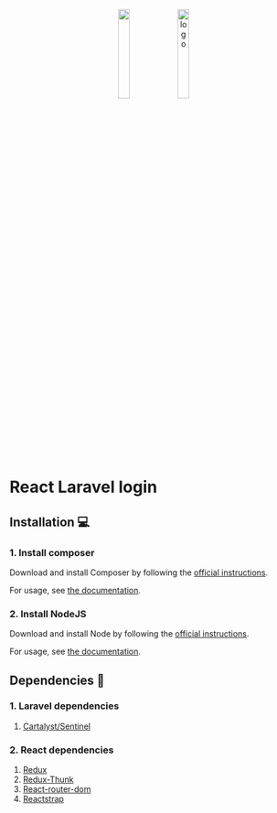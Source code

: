 <p align="center">
    <img src="https://raw.githubusercontent.com/laravel/art/master/logo-lockup/5%20SVG/2%20CMYK/1%20Full%20Color/laravel-logolockup-cmyk-red.svg" width="20%">
    <img src="https://3ulsmb4eg8vz37c0vz2si64j-wpengine.netdna-ssl.com/wp-content/uploads/2019/05/react-native-UX-design.gif" alt="logo" width="20%" />
</p>

# React Laravel login

## Installation :computer:

### 1. Install composer

<p>Download and install Composer by following the <a href="https://getcomposer.org/download/" rel="nofollow">official instructions</a>.</p>
<p>For usage, see <a href="https://getcomposer.org/doc/" rel="nofollow">the documentation</a>.</p>

### 2. Install NodeJS

<p>Download and install Node by following the <a href="https://nodejs.org/es/download/" rel="nofollow">official instructions</a>.</p>
<p>For usage, see <a href="https://nodejs.org/es/docs/" rel="nofollow">the documentation</a>.</p>

## Dependencies :wrench:

### 1. Laravel dependencies

<ol>
    <li><a href="https://cartalyst.com/manual/sentinel/5.x" rel="nofollow">Cartalyst/Sentinel</a></li>
</ol>

### 2. React dependencies

<ol>
    <li><a href="https://www.npmjs.com/package/redux" rel="nofollow">Redux</a></li>
    <li><a href="https://www.npmjs.com/package/redux-thunk" rel="nofollow">Redux-Thunk</a></li>
    <li><a href="https://www.npmjs.com/package/react-router-dom" rel="nofollow">React-router-dom</a></li>
    <li><a href="https://www.npmjs.com/package/reactstrap" rel="nofollow">Reactstrap</a></li>
</ol>
